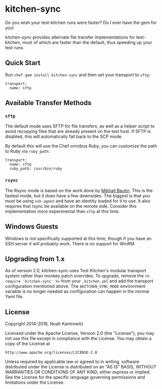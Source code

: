 kitchen-sync
============

Do you wish your test-kitchen runs were faster? Do I ever have the gem for you!

kitchen-sync provides alternate file transfer implementations for test-kitchen,
most of which are faster than the default, thus speeding up your test runs.

Quick Start
-----------

Run `chef gem install kitchen-sync` and then set your transport to `sftp`:

```
transport:
  name: sftp
```

Available Transfer Methods
--------------------------

### `sftp`

The default mode uses SFTP for file transfers, as well as a helper script to
avoid recopying files that are already present on the test host. If SFTP is
disabled, this will automatically fall back to the SCP mode.

By default this will use the Chef omnibus Ruby, you can customize the path to
Ruby via `ruby_path`:

```
transport:
  name: sftp
  ruby_path: /usr/bin/ruby
```

### `rsync`

The Rsync mode is based on the work done by [Mikhail Bautin](https://github.com/test-kitchen/test-kitchen/pull/359).
This is the fastest mode, but it does have a few downsides. The biggest is that
you must be using `ssh-agent` and have an identity loaded for it to use. It also
requires that rsync be available on the remote side. Consider this implementation
more experimental than `sftp` at this time.

Windows Guests
--------------

Windows is not specifically supported at this time, though if you have an SSH
server it will probably work. There is no support for WinRM.

Upgrading from 1.x
------------------

As of version 2.0, kitchen-sync uses Test Kitchen's modular transport system
rather than monkey patch overrides. To upgrade, remove the `<% require 'kitchen-sync' %>`
from your `.kitchen.yml` and add the transport configuration mentioned above.
The `$KITCHEN_SYNC_MODE` environment variable is no longer needed as configuration
can happen in the normal Yaml file.

License
-------

Copyright 2014-2016, Noah Kantrowitz

Licensed under the Apache License, Version 2.0 (the "License");
you may not use this file except in compliance with the License.
You may obtain a copy of the License at

    http://www.apache.org/licenses/LICENSE-2.0

Unless required by applicable law or agreed to in writing, software
distributed under the License is distributed on an "AS IS" BASIS,
WITHOUT WARRANTIES OR CONDITIONS OF ANY KIND, either express or implied.
See the License for the specific language governing permissions and
limitations under the License.
